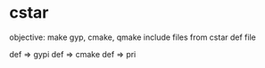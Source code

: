 # cstar

objective: make gyp, cmake, qmake include files from cstar def file

def => gypi 
def => cmake
def => pri
